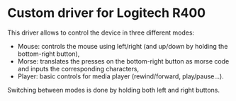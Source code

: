 # Custom driver for Logitech R400
This driver allows to control the device in three different modes:
- Mouse: controls the mouse using left/right (and up/down by holding the bottom-right button),
- Morse: translates the presses on the bottom-right button as morse code and inputs the corresponding characters,
- Player: basic controls for media player (rewind/forward, play/pause...).

Switching between modes is done by holding both left and right buttons.
